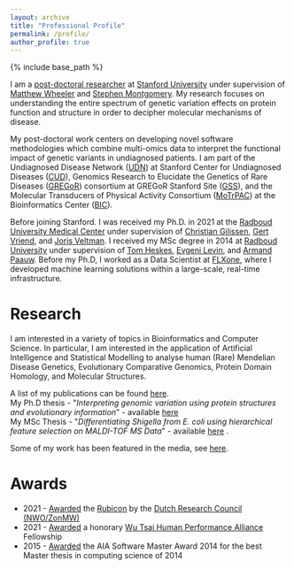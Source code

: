 ```yaml
---
layout: archive
title: "Professional Profile"
permalink: /profile/
author_profile: true
---
```


{% include base_path %}

I am a [post-doctoral researcher](https://profiles.stanford.edu/lvdwiel) at [Stanford University](https://www.stanford.edu/) under supervision of [Matthew Wheeler](https://med.stanford.edu/profiles/matthew-wheeler) and [Stephen Montgomery](https://profiles.stanford.edu/stephen-montgomery). My research focuses on understanding the entire spectrum of genetic variation effects on protein function and structure in order to decipher molecular mechanisms of disease. 

My post-doctoral work centers on developing novel software methodologies which combine multi-omics data to interpret the functional impact of genetic variants in undiagnosed patients. I am part of the Undiagnosed Disease Network ([UDN](https://undiagnosed.hms.harvard.edu/)) at Stanford Center for Undiagnosed Diseases ([CUD](https://undiagnosed.stanford.edu/)), Genomics Research to Elucidate the Genetics of Rare Diseases ([GREGoR](https://gregorconsortium.org/)) consortium at GREGoR Stanford Site ([GSS](https://gregor.stanford.edu/)), and the Molecular Transducers of Physical Activity Consortium ([MoTrPAC](https://www.motrpac.org/)) at the Bioinformatics Center ([BIC](https://motrpac-data.org/)).

Before joining Stanford. I was received my Ph.D. in 2021 at the [Radboud University Medical Center](https://radboudumc.nl/en/) under supervision of [Christian Gilissen](https://www.radboudumc.nl/en/people/christian-gilissen), [Gert Vriend](https://www.ru.nl/english/people/vriend-g/), and [Joris Veltman](https://institute-genetics-cancer.ed.ac.uk/research/research-groups-a-z/veltman-group). I received my MSc degree in 2014 at [Radboud University](https://www.ru.nl/english/) under supervision of [Tom Heskes](https://www.cs.ru.nl/~tomh/), [Evgeni Levin](https://www.linkedin.com/in/evgeni-levin-phd-747a14a0), and [Armand Paauw](https://www.linkedin.com/in/armand-paauw-04105510). Before my Ph.D, I worked as a Data Scientist at [FLXone](https://www.linkedin.com/company/flxone/), where I developed machine learning solutions within a large-scale, real-time infrastructure.

Research
======

I am interested in a variety of topics in Bioinformatics and Computer Science. In particular, I am interested in the application of Artificial Intelligence and Statistical Modelling to analyse human (Rare) Mendelian Disease Genetics, Evolutionary Comparative Genomics, Protein Domain Homology, and Molecular Structures.

A list of my publications can be found [here](/publications). \
My Ph.D thesis - "_Interpreting genomic variation using protein structures and evolutionary information_" - available [here](/files/PhD_Thesis_2021_Laurens_van_de_Wiel_Interpreting_genomic_variation_using_protein_structures_and_evolutionary_information.pdf) \
My MSc Thesis - "_Differentiating Shigella from E. coli using hierarchical feature selection on MALDI-TOF MS Data_" - available [here](/files/MSc_Thesis_2014_Laurens_van_de_wiel_Differentiating_Shigella_from_E_coli_using_hierarchical_feature_selection_on_MALDI-TOF_MS_Data.pdf) .

Some of my work has been featured in the media, see [here](/media).

Awards
======

* 2021 - [Awarded](https://www.nwo.nl/en/researchprogrammes/rubicon/awarded-grants/awarded-rubicon-grants-2021) the [Rubicon](https://www.nwo.nl/en/researchprogrammes/rubicon) by the [Dutch Research Council (NWO/ZonMW)](https://www.nwo.nl/en)
* 2021 - [Awarded](https://humanperformance.stanford.edu/news/announcing-the-2022-graduate-and-postdoctoral-scholars/) a honorary [Wu Tsai Human Performance Alliance](https://humanperformance.stanford.edu/) Fellowship
* 2015 - [Awarded](/files/news/2015-1-Mercator-NovioTech-ENG_MSc_award.pdf) the AIA Software Master Award 2014 for the best Master thesis in computing science of 2014